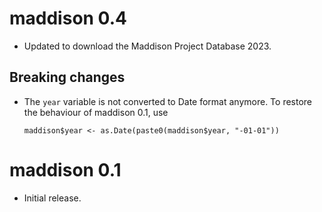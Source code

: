 # maddison 0.4

* Updated to download the Maddison Project Database 2023.

## Breaking changes

* The `year` variable is not converted to Date format anymore.
  To restore the behaviour of maddison 0.1, use

  ```
  maddison$year <- as.Date(paste0(maddison$year, "-01-01"))
  ```

# maddison 0.1

* Initial release.
